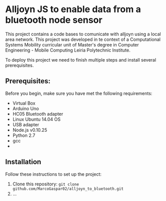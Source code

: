 # Alljoyn JS to enable data from a bluetooth node sensor

This project contains a code bases to comunicate with alljoyn using a local area network.
This project was developed in te context of a Computational Systems Mobility curricular unit of Master's degree in Computer Engineering - Mobile Computing Leiria Polytechnic Institute.


To deploy this project we need to finish multiple steps and install several prerequisites.
## Prerequisites:
Before you begin, make sure you have met the following requirements:
- Virtual Box
- Arduino Uno
- HC05 Bluetooth adapter 
- Linux Ubuntu 14.04 OS
- USB adapter 
- Node.js v0.10.25
- Python 2.7
- gcc
- 

## Installation

Follow these instructions to set up the project:
1. Clone this repository: `git clone github.com/MarcoGaspar02/alljoyn_to_bluetooth.git`
2. ...
